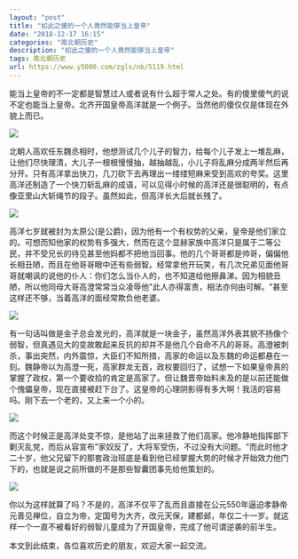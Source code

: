 ```yaml
---
layout: "post"
title: "如此之傻的一个人竟然能够当上皇帝"
date: "2018-12-17 16:15"
categories: "南北朝历史"
description: "如此之傻的一个人竟然能够当上皇帝"
tags: 南北朝历史
url: https://www.y5000.com/zgls/nb/5119.html
---
```






能当上皇帝的不一定都是智慧过人或者说有什么超于常人之处。有的傻里傻气的说不定也能当上皇帝。北齐开国皇帝高洋就是一个例子。当然他的傻仅仅是体现在外貌上而已。

![](https://img.y5000.com/uploads/allimg/161114/8-161114151930302.jpg)

北朝人高欢任东魏丞相时，他想测试几个儿子的智力，给每个儿子发上一堆乱麻，让他们尽快理清，大儿子一根根慢慢抽，越抽越乱，小儿子将乱麻分成两半然后再分开。只有高洋拿出快刀，几刀砍下去再理出一缕缕短麻来受到高欢的夸奖。这里高洋还制造了一个快刀斩乱麻的成语，可以见得小时候的高洋还是很聪明的，有点像亚里山大斩绳节的段子。虽然如此，但高洋长大后就长残了。

![](https://img.y5000.com/uploads/allimg/161114/8-16111415193W27.jpg)

高洋七岁就被封为太原公(是公爵)，因为他有一个有权势的父亲，皇帝是他们家立的。可想而知他家的权势有多强大，然而在这个显赫家族中高洋只是属于二等公民，并不受兄长的待见甚至他妈都不把他当回事。他的几个哥哥都是帅哥，偏偏他长相丑陋，而且在他哥哥眼中还有些弱智。经常拿他开玩笑，有几次兄弟见面他哥哥就嘲讽的说他的仆人：你们怎么当仆人的，也不知道给他擦鼻涕。因为相貌丑陋，所以他同母大哥高澄常常当众凌辱他"此人亦得富贵，相法亦何由可解。"甚至这样还不够，当着高洋的面经常欺负他老婆。

![](https://img.y5000.com/uploads/allimg/161114/15262a304-0.jpg)

有一句话叫做是金子总会发光的，高洋就是一块金子，虽然高洋外表其貌不扬像个弱智，但真遇见大的变故敢起来反抗的却并不是他几个自命不凡的哥哥。高澄被刺杀，事出突然，内外震惊，大臣们不知所措，高家的命运以及东魏的命运都悬在一刻。魏静帝以为高澄一死，高家群龙无首，政权要回归了，试想一下如果皇帝真的掌握了政权，第一个要收拾的肯定是高家了。但让魏晋帝始料未及的是以前还能做个傀儡皇帝，现在直接被赶下台了。这皇帝的心理阴影得有多大啊！我活的容易吗。刚下去一个老的，又上来一个小的。

![](https://img.y5000.com/uploads/allimg/161114/152629C60-1.jpg)

而这个时候正是高洋处变不惊，是他站了出来拯救了他们高家。他冷静地指挥部下剿灭乱党，而后从容宣布"家奴反了，大将军受伤，不过没有大问题。"而此时他才二十岁，他父兄留下的那套政治班底是看到他已经掌握大势的时候才开始效力他门下的，也就是说之前所做的不是那些智囊团事先给他策划的。

![](https://img.y5000.com/uploads/allimg/161114/15262943a-2.jpg)

你以为这样就算了吗？不是的，高洋不仅平了乱而且直接在公元550年逼迫孝静帝元善见禅位，自立为帝，定国号为大齐，改元天保，建都邺，年仅二十一岁。就这样一个一直不被看好的弱智儿童成为了开国皇帝，完成了他可谓逆袭的前半生。

本文到此结束，各位喜欢历史的朋友，欢迎大家一起交流。
